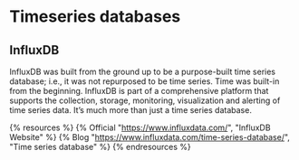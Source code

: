 # Timeseries databases

## InfluxDB

InfluxDB was built from the ground up to be a purpose-built time series database; i.e., it was not repurposed to be time series. Time was built-in from the beginning. InfluxDB is part of a comprehensive platform that supports the collection, storage, monitoring, visualization and alerting of time series data. It’s much more than just a time series database.

{% resources %}
  {% Official "https://www.influxdata.com/", "InfluxDB Website" %}
  {% Blog "https://www.influxdata.com/time-series-database/", "Time series database" %}
{% endresources %}
